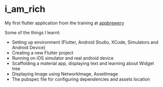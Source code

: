 # i_am_rich

My first flutter application from the training at [appbrewery](https://www.appbrewery.co/p/flutter-development-bootcamp-with-dart)

Some of the things I learnt:

+ Setting up environment (Flutter, Android Studio, XCode, Simulators and Android Device)
+ Creating a new Flutter project
+ Running on iOS simulator and real android device
+ Scaffolding a material app, displaying text and learning about Widget tree
+ Displaying Image using NetworkImage, AssetImage
+ The pubspec file for configuring dependencies and assets location